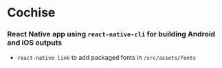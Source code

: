 # Cochise

### React Native app using `react-native-cli` for building Android and iOS outputs

- `react-native link` to add packaged fonts in `/src/assets/fonts`
